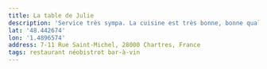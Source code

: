 ```yaml
---
title: La table de Julie
description: 'Service très sympa. La cuisine est très bonne, bonne qualité de produit ! La déco est moderne, un resto que je recommande vu le rapport qualité/prix !'
lat: '48.442674'
lon: '1.4896574'
address: 7-11 Rue Saint-Michel, 28000 Chartres, France
tags: restaurant néobistrot bar-à-vin
---
```

